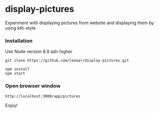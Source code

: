 # display-pictures
Experiment with displaying pictures from website and displaying them by using kth-style


### Installation
Use Node version 8.9 adn higher
```
git clone https://github.com/lenaar/display-pictures.git

npm install
npm start
```
### Open browser window 

```
http://localhost:3000/app/pictures
```
Enjoy!

